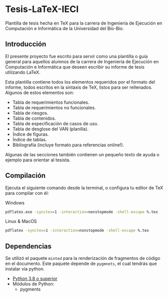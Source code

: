 # Tesis-LaTeX-IECI
Plantilla de tesis hecha en TeX para la carrera de Ingeniería de Ejecución en Computación e Informática de la
Universidad del Bío-Bío.

## Introducción
El presente proyecto fue escrito para servir como una plantilla o guía general para aquellos alumnos de la carrera de
Ingeniería de Ejecución en Computación e Informática que deseen escribir su informe de tesis utilizando LaTeX.

Esta plantilla contiene todos los elementos requeridos por el formato del informe, todos escritos en la sintaxis de TeX, 
listos para ser rellenados. Algunos de estos elementos son:
  * Tabla de requerimientos funcionales.
  * Tabla de requerimientos no funcionales.
  * Tabla de riesgos.
  * Tabla de contenidos.
  * Tabla de especificación de casos de uso.
  * Tabla de desglose del VAN (planilla).
  * Índice de figuras.
  * Índice de tablas.
  * Bibliografía (incluye formato para referencias online!).

Algunas de las secciones también contienen un pequeño texto de ayuda o ejemplo para orientar al tesista.

## Compilación
Ejecuta el siguiente comando desde la terminal, o configura tu editor de TeX para compilar con él:

Windows
```bash
pdflatex.exe -synctex=1 -interaction=nonstopmode -shell-escape %.tex
```

Linux & MacOS
```bash
pdflatex -synctex=1 -interaction=nonstopmode -shell-escape %.tex
```

## Dependencias
Se utilizó el paquete `minted` para la renderización de fragmentos de código en el documento. Este paquete depende de
`pygmnets`, el cual tendrás que instalar via python.

- [Python 3.8 o superior](https://www.python.org/downloads/)
- Módulos de Python:
  - pygments
